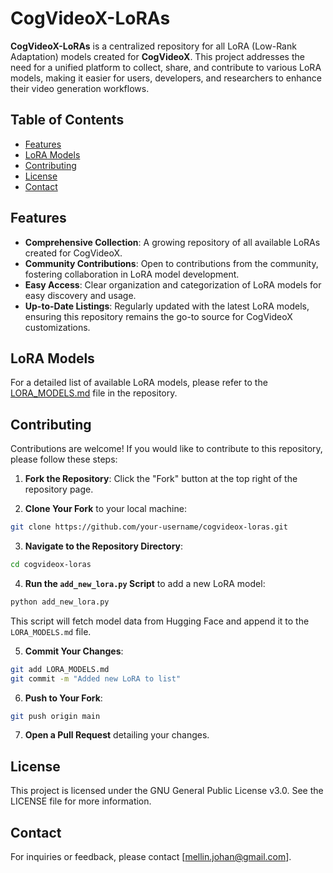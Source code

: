 # CogVideoX-LoRAs

**CogVideoX-LoRAs** is a centralized repository for all LoRA (Low-Rank Adaptation) models created for **CogVideoX**. This project addresses the need for a unified platform to collect, share, and contribute to various LoRA models, making it easier for users, developers, and researchers to enhance their video generation workflows.

## Table of Contents
- [Features](#features)
- [LoRA Models](LORA_MODELS.md)
- [Contributing](#contributing)
- [License](#license)
- [Contact](#contact)

## Features
- **Comprehensive Collection**: A growing repository of all available LoRAs created for CogVideoX.
- **Community Contributions**: Open to contributions from the community, fostering collaboration in LoRA model development.
- **Easy Access**: Clear organization and categorization of LoRA models for easy discovery and usage.
- **Up-to-Date Listings**: Regularly updated with the latest LoRA models, ensuring this repository remains the go-to source for CogVideoX customizations.

## LoRA Models
For a detailed list of available LoRA models, please refer to the [LORA_MODELS.md](LORA_MODELS.md) file in the repository.

## Contributing
Contributions are welcome! If you would like to contribute to this repository, please follow these steps:
1. **Fork the Repository**: Click the "Fork" button at the top right of the repository page.

2. **Clone Your Fork** to your local machine:
  ```bash
  git clone https://github.com/your-username/cogvideox-loras.git
  ```

3. **Navigate to the Repository Directory**:
  ```bash
  cd cogvideox-loras
  ```

4. **Run the `add_new_lora.py` Script** to add a new LoRA model:
  ```bash
  python add_new_lora.py
  ```

  This script will fetch model data from Hugging Face and append it to the `LORA_MODELS.md` file.

5. **Commit Your Changes**:
  ```bash
  git add LORA_MODELS.md
  git commit -m "Added new LoRA to list"
  ```

6. **Push to Your Fork**:
  ```bash
  git push origin main
  ```

7. **Open a Pull Request** detailing your changes.

## License
This project is licensed under the GNU General Public License v3.0. See the LICENSE file for more information.

## Contact
For inquiries or feedback, please contact [mellin.johan@gmail.com].
